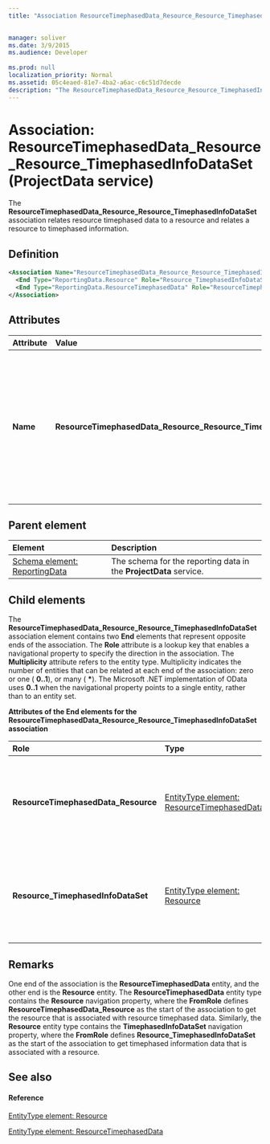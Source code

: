 ```yaml
---
title: "Association ResourceTimephasedData_Resource_Resource_TimephasedInfoDataSet (ProjectData service)"

 
manager: soliver
ms.date: 3/9/2015
ms.audience: Developer
 
ms.prod: null
localization_priority: Normal
ms.assetid: 05c4eaed-81e7-4ba2-a6ac-c6c51d7decde
description: "The ResourceTimephasedData_Resource_Resource_TimephasedInfoDataSet association relates resource timephased data to a resource and relates a resource to timephased information."
---
```


# Association: ResourceTimephasedData_Resource_Resource_TimephasedInfoDataSet (ProjectData service)

The **ResourceTimephasedData_Resource_Resource_TimephasedInfoDataSet** association relates resource timephased data to a resource and relates a resource to timephased information. 
  
## Definition

```XML
<Association Name="ResourceTimephasedData_Resource_Resource_TimephasedInfoDataSet">
  <End Type="ReportingData.Resource" Role="Resource_TimephasedInfoDataSet" Multiplicity="0..1" />
  <End Type="ReportingData.ResourceTimephasedData" Role="ResourceTimephasedData_Resource" Multiplicity="*" />
</Association>
```

## Attributes

|**Attribute**|**Value**|**Description**|
|:-----|:-----|:-----|
|**Name** <br/> |**ResourceTimephasedData_Resource_Resource_TimephasedInfoDataSet** <br/> |Identifies the entity types and the navigation properties that form the two-way association for resource timephase data and a resource. In the first half of the name, **ResourceTimephasedData** is the entity type and **Resource** is the navigation property. In the second half of the name, **Resource** is the entity type and **TimephasedInfoDataSet** is the navigation property.  <br/> |
   
## Parent element

|**Element**|**Description**|
|:-----|:-----|
|[Schema element: ReportingData](schema-reportingdata-projectdata-service.md) <br/> |The schema for the reporting data in the **ProjectData** service.  <br/> |
   
## Child elements

The **ResourceTimephasedData_Resource_Resource_TimephasedInfoDataSet** association element contains two **End** elements that represent opposite ends of the association. The **Role** attribute is a lookup key that enables a navigational property to specify the direction in the association. The **Multiplicity** attribute refers to the entity type. Multiplicity indicates the number of entities that can be related at each end of the association: zero or one ( **0..1**), or many ( **\***). The Microsoft .NET implementation of OData uses **0..1** when the navigational property points to a single entity, rather than to an entity set. 
  
**Attributes of the End elements for the ResourceTimephasedData_Resource_Resource_TimephasedInfoDataSet association**

|**Role**|**Type**|**Multiplicity**|**Description**|
|:-----|:-----|:-----|:-----|
|**ResourceTimephasedData_Resource** <br/> |[EntityType element: ResourceTimephasedData](entitytype-resourcetimephaseddata-projectdata-service.md) <br/> |**\*** <br/> |There can be many resource timephased data entities that correspond to a resource.  <br/> |
|**Resource_TimephasedInfoDataSet** <br/> |[EntityType element: Resource](entitytype-resource-projectdata-service.md) <br/> |**0..1** <br/> |There is one resource entity that corresponds to timephased information dataset entities.  <br/> |
   
## Remarks

One end of the association is the **ResourceTimephasedData** entity, and the other end is the **Resource** entity. The **ResourceTimephasedData** entity type contains the **Resource** navigation property, where the **FromRole** defines **ResourceTimephasedData_Resource** as the start of the association to get the resource that is associated with resource timephased data. Similarly, the **Resource** entity type contains the **TimephasedInfoDataSet** navigation property, where the **FromRole** defines **Resource_TimephasedInfoDataSet** as the start of the association to get timephased information data that is associated with a resource. 
  
## See also

#### Reference

[EntityType element: Resource](entitytype-resource-projectdata-service.md)
  
[EntityType element: ResourceTimephasedData](entitytype-resourcetimephaseddata-projectdata-service.md)

